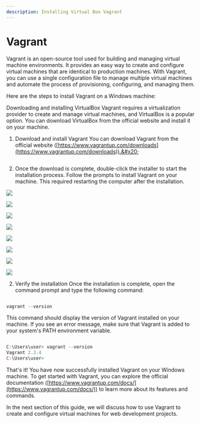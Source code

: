 ```yaml
---
description: Installing Virtual Box Vagrant
---
```


# Vagrant

Vagrant is an open-source tool used for building and managing virtual machine environments. It provides an easy way to create and configure virtual machines that are identical to production machines. With Vagrant, you can use a single configuration file to manage multiple virtual machines and automate the process of provisioning, configuring, and managing them.

Here are the steps to install Vagrant on a Windows machine:

Downloading and installing VirtualBox Vagrant requires a virtualization provider to create and manage virtual machines, and VirtualBox is a popular option. You can download VirtualBox from the official website and install it on your machine.

1. Download and install Vagrant You can download Vagrant from the official website ([https://www.vagrantup.com/downloads](https://www.vagrantup.com/downloads)).&#x20;

<figure><img src=".gitbook/assets/image (1) (1) (2).png" alt=""><figcaption></figcaption></figure>

2. Once the download is complete, double-click the installer to start the installation process. Follow the prompts to install Vagrant on your machine. This required restarting the computer after the installation.

![](<.gitbook/assets/image (30).png>)

![](<.gitbook/assets/image (31).png>)

![](<.gitbook/assets/image (29).png>)

![](<.gitbook/assets/image (6) (3).png>)

![](<.gitbook/assets/image (23) (1).png>)

![](<.gitbook/assets/image (25).png>)

![](<.gitbook/assets/image (11) (2).png>)

![](<.gitbook/assets/image (17).png>)

2. &#x20;Verify the installation Once the installation is complete, open the command prompt and type the following command:

```powershell

vagrant --version

```

This command should display the version of Vagrant installed on your machine. If you see an error message, make sure that Vagrant is added to your system's PATH environment variable.

```powershell

C:\Users\user> vagrant --version
Vagrant 2.3.4
C:\Users\user>

```



That's it! You have now successfully installed Vagrant on your Windows machine. To get started with Vagrant, you can explore the official documentation ([https://www.vagrantup.com/docs/](https://www.vagrantup.com/docs/)) to learn more about its features and commands.

In the next section of this guide, we will discuss how to use Vagrant to create and configure virtual machines for web development projects.

